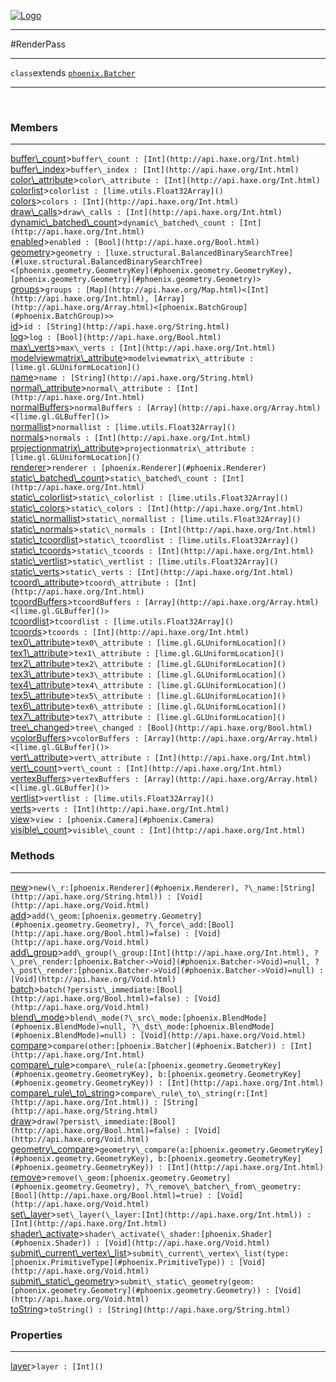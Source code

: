 
[![Logo](../../images/logo.png)](../../api/index.html)

---



#RenderPass



---

`class`extends <code><span>[phoenix.Batcher]()</span></code>
<span class="meta">

</span>


---

&nbsp;
&nbsp;

<h3>Members</h3> <hr/><span class="member apipage">
            <a name="buffer_count"><a class="lift" href="#buffer_count">buffer\_count</a></a><a title="inherited from phoenix.Batcher" class="tooltip inherited">&gt;</a><code class="signature apipage">buffer\_count : [Int](http://api.haxe.org/Int.html)</code><br/></span>
        <span class="small_desc_flat"></span><span class="member apipage">
            <a name="buffer_index"><a class="lift" href="#buffer_index">buffer\_index</a></a><a title="inherited from phoenix.Batcher" class="tooltip inherited">&gt;</a><code class="signature apipage">buffer\_index : [Int](http://api.haxe.org/Int.html)</code><br/></span>
        <span class="small_desc_flat"></span><span class="member apipage">
            <a name="color_attribute"><a class="lift" href="#color_attribute">color\_attribute</a></a><a title="inherited from phoenix.Batcher" class="tooltip inherited">&gt;</a><code class="signature apipage">color\_attribute : [Int](http://api.haxe.org/Int.html)</code><br/></span>
        <span class="small_desc_flat"></span><span class="member apipage">
            <a name="colorlist"><a class="lift" href="#colorlist">colorlist</a></a><a title="inherited from phoenix.Batcher" class="tooltip inherited">&gt;</a><code class="signature apipage">colorlist : [lime.utils.Float32Array]()</code><br/></span>
        <span class="small_desc_flat"></span><span class="member apipage">
            <a name="colors"><a class="lift" href="#colors">colors</a></a><a title="inherited from phoenix.Batcher" class="tooltip inherited">&gt;</a><code class="signature apipage">colors : [Int](http://api.haxe.org/Int.html)</code><br/></span>
        <span class="small_desc_flat"></span><span class="member apipage">
            <a name="draw_calls"><a class="lift" href="#draw_calls">draw\_calls</a></a><a title="inherited from phoenix.Batcher" class="tooltip inherited">&gt;</a><code class="signature apipage">draw\_calls : [Int](http://api.haxe.org/Int.html)</code><br/></span>
        <span class="small_desc_flat"></span><span class="member apipage">
            <a name="dynamic_batched_count"><a class="lift" href="#dynamic_batched_count">dynamic\_batched\_count</a></a><a title="inherited from phoenix.Batcher" class="tooltip inherited">&gt;</a><code class="signature apipage">dynamic\_batched\_count : [Int](http://api.haxe.org/Int.html)</code><br/></span>
        <span class="small_desc_flat"></span><span class="member apipage">
            <a name="enabled"><a class="lift" href="#enabled">enabled</a></a><a title="inherited from phoenix.Batcher" class="tooltip inherited">&gt;</a><code class="signature apipage">enabled : [Bool](http://api.haxe.org/Bool.html)</code><br/></span>
        <span class="small_desc_flat"></span><span class="member apipage">
            <a name="geometry"><a class="lift" href="#geometry">geometry</a></a><a title="inherited from phoenix.Batcher" class="tooltip inherited">&gt;</a><code class="signature apipage">geometry : [luxe.structural.BalancedBinarySearchTree](#luxe.structural.BalancedBinarySearchTree)&lt;[phoenix.geometry.GeometryKey](#phoenix.geometry.GeometryKey), [phoenix.geometry.Geometry](#phoenix.geometry.Geometry)&gt;</code><br/></span>
        <span class="small_desc_flat"></span><span class="member apipage">
            <a name="groups"><a class="lift" href="#groups">groups</a></a><a title="inherited from phoenix.Batcher" class="tooltip inherited">&gt;</a><code class="signature apipage">groups : [Map](http://api.haxe.org/Map.html)&lt;[Int](http://api.haxe.org/Int.html), [Array](http://api.haxe.org/Array.html)&lt;[phoenix.BatchGroup](#phoenix.BatchGroup)&gt;&gt;</code><br/></span>
        <span class="small_desc_flat"></span><span class="member apipage">
            <a name="id"><a class="lift" href="#id">id</a></a><a title="inherited from phoenix.Batcher" class="tooltip inherited">&gt;</a><code class="signature apipage">id : [String](http://api.haxe.org/String.html)</code><br/></span>
        <span class="small_desc_flat"></span><span class="member apipage">
            <a name="log"><a class="lift" href="#log">log</a></a><a title="inherited from phoenix.Batcher" class="tooltip inherited">&gt;</a><code class="signature apipage">log : [Bool](http://api.haxe.org/Bool.html)</code><br/></span>
        <span class="small_desc_flat"></span><span class="member apipage">
            <a name="max_verts"><a class="lift" href="#max_verts">max\_verts</a></a><a title="inherited from phoenix.Batcher" class="tooltip inherited">&gt;</a><code class="signature apipage">max\_verts : [Int](http://api.haxe.org/Int.html)</code><br/></span>
        <span class="small_desc_flat"></span><span class="member apipage">
            <a name="modelviewmatrix_attribute"><a class="lift" href="#modelviewmatrix_attribute">modelviewmatrix\_attribute</a></a><a title="inherited from phoenix.Batcher" class="tooltip inherited">&gt;</a><code class="signature apipage">modelviewmatrix\_attribute : [lime.gl.GLUniformLocation]()</code><br/></span>
        <span class="small_desc_flat"></span><span class="member apipage">
            <a name="name"><a class="lift" href="#name">name</a></a><a title="inherited from phoenix.Batcher" class="tooltip inherited">&gt;</a><code class="signature apipage">name : [String](http://api.haxe.org/String.html)</code><br/></span>
        <span class="small_desc_flat"></span><span class="member apipage">
            <a name="normal_attribute"><a class="lift" href="#normal_attribute">normal\_attribute</a></a><a title="inherited from phoenix.Batcher" class="tooltip inherited">&gt;</a><code class="signature apipage">normal\_attribute : [Int](http://api.haxe.org/Int.html)</code><br/></span>
        <span class="small_desc_flat"></span><span class="member apipage">
            <a name="normalBuffers"><a class="lift" href="#normalBuffers">normalBuffers</a></a><a title="inherited from phoenix.Batcher" class="tooltip inherited">&gt;</a><code class="signature apipage">normalBuffers : [Array](http://api.haxe.org/Array.html)&lt;[lime.gl.GLBuffer]()&gt;</code><br/></span>
        <span class="small_desc_flat"></span><span class="member apipage">
            <a name="normallist"><a class="lift" href="#normallist">normallist</a></a><a title="inherited from phoenix.Batcher" class="tooltip inherited">&gt;</a><code class="signature apipage">normallist : [lime.utils.Float32Array]()</code><br/></span>
        <span class="small_desc_flat"></span><span class="member apipage">
            <a name="normals"><a class="lift" href="#normals">normals</a></a><a title="inherited from phoenix.Batcher" class="tooltip inherited">&gt;</a><code class="signature apipage">normals : [Int](http://api.haxe.org/Int.html)</code><br/></span>
        <span class="small_desc_flat"></span><span class="member apipage">
            <a name="projectionmatrix_attribute"><a class="lift" href="#projectionmatrix_attribute">projectionmatrix\_attribute</a></a><a title="inherited from phoenix.Batcher" class="tooltip inherited">&gt;</a><code class="signature apipage">projectionmatrix\_attribute : [lime.gl.GLUniformLocation]()</code><br/></span>
        <span class="small_desc_flat"></span><span class="member apipage">
            <a name="renderer"><a class="lift" href="#renderer">renderer</a></a><a title="inherited from phoenix.Batcher" class="tooltip inherited">&gt;</a><code class="signature apipage">renderer : [phoenix.Renderer](#phoenix.Renderer)</code><br/></span>
        <span class="small_desc_flat"></span><span class="member apipage">
            <a name="static_batched_count"><a class="lift" href="#static_batched_count">static\_batched\_count</a></a><a title="inherited from phoenix.Batcher" class="tooltip inherited">&gt;</a><code class="signature apipage">static\_batched\_count : [Int](http://api.haxe.org/Int.html)</code><br/></span>
        <span class="small_desc_flat"></span><span class="member apipage">
            <a name="static_colorlist"><a class="lift" href="#static_colorlist">static\_colorlist</a></a><a title="inherited from phoenix.Batcher" class="tooltip inherited">&gt;</a><code class="signature apipage">static\_colorlist : [lime.utils.Float32Array]()</code><br/></span>
        <span class="small_desc_flat"></span><span class="member apipage">
            <a name="static_colors"><a class="lift" href="#static_colors">static\_colors</a></a><a title="inherited from phoenix.Batcher" class="tooltip inherited">&gt;</a><code class="signature apipage">static\_colors : [Int](http://api.haxe.org/Int.html)</code><br/></span>
        <span class="small_desc_flat"></span><span class="member apipage">
            <a name="static_normallist"><a class="lift" href="#static_normallist">static\_normallist</a></a><a title="inherited from phoenix.Batcher" class="tooltip inherited">&gt;</a><code class="signature apipage">static\_normallist : [lime.utils.Float32Array]()</code><br/></span>
        <span class="small_desc_flat"></span><span class="member apipage">
            <a name="static_normals"><a class="lift" href="#static_normals">static\_normals</a></a><a title="inherited from phoenix.Batcher" class="tooltip inherited">&gt;</a><code class="signature apipage">static\_normals : [Int](http://api.haxe.org/Int.html)</code><br/></span>
        <span class="small_desc_flat"></span><span class="member apipage">
            <a name="static_tcoordlist"><a class="lift" href="#static_tcoordlist">static\_tcoordlist</a></a><a title="inherited from phoenix.Batcher" class="tooltip inherited">&gt;</a><code class="signature apipage">static\_tcoordlist : [lime.utils.Float32Array]()</code><br/></span>
        <span class="small_desc_flat"></span><span class="member apipage">
            <a name="static_tcoords"><a class="lift" href="#static_tcoords">static\_tcoords</a></a><a title="inherited from phoenix.Batcher" class="tooltip inherited">&gt;</a><code class="signature apipage">static\_tcoords : [Int](http://api.haxe.org/Int.html)</code><br/></span>
        <span class="small_desc_flat"></span><span class="member apipage">
            <a name="static_vertlist"><a class="lift" href="#static_vertlist">static\_vertlist</a></a><a title="inherited from phoenix.Batcher" class="tooltip inherited">&gt;</a><code class="signature apipage">static\_vertlist : [lime.utils.Float32Array]()</code><br/></span>
        <span class="small_desc_flat"></span><span class="member apipage">
            <a name="static_verts"><a class="lift" href="#static_verts">static\_verts</a></a><a title="inherited from phoenix.Batcher" class="tooltip inherited">&gt;</a><code class="signature apipage">static\_verts : [Int](http://api.haxe.org/Int.html)</code><br/></span>
        <span class="small_desc_flat"></span><span class="member apipage">
            <a name="tcoord_attribute"><a class="lift" href="#tcoord_attribute">tcoord\_attribute</a></a><a title="inherited from phoenix.Batcher" class="tooltip inherited">&gt;</a><code class="signature apipage">tcoord\_attribute : [Int](http://api.haxe.org/Int.html)</code><br/></span>
        <span class="small_desc_flat"></span><span class="member apipage">
            <a name="tcoordBuffers"><a class="lift" href="#tcoordBuffers">tcoordBuffers</a></a><a title="inherited from phoenix.Batcher" class="tooltip inherited">&gt;</a><code class="signature apipage">tcoordBuffers : [Array](http://api.haxe.org/Array.html)&lt;[lime.gl.GLBuffer]()&gt;</code><br/></span>
        <span class="small_desc_flat"></span><span class="member apipage">
            <a name="tcoordlist"><a class="lift" href="#tcoordlist">tcoordlist</a></a><a title="inherited from phoenix.Batcher" class="tooltip inherited">&gt;</a><code class="signature apipage">tcoordlist : [lime.utils.Float32Array]()</code><br/></span>
        <span class="small_desc_flat"></span><span class="member apipage">
            <a name="tcoords"><a class="lift" href="#tcoords">tcoords</a></a><a title="inherited from phoenix.Batcher" class="tooltip inherited">&gt;</a><code class="signature apipage">tcoords : [Int](http://api.haxe.org/Int.html)</code><br/></span>
        <span class="small_desc_flat"></span><span class="member apipage">
            <a name="tex0_attribute"><a class="lift" href="#tex0_attribute">tex0\_attribute</a></a><a title="inherited from phoenix.Batcher" class="tooltip inherited">&gt;</a><code class="signature apipage">tex0\_attribute : [lime.gl.GLUniformLocation]()</code><br/></span>
        <span class="small_desc_flat"></span><span class="member apipage">
            <a name="tex1_attribute"><a class="lift" href="#tex1_attribute">tex1\_attribute</a></a><a title="inherited from phoenix.Batcher" class="tooltip inherited">&gt;</a><code class="signature apipage">tex1\_attribute : [lime.gl.GLUniformLocation]()</code><br/></span>
        <span class="small_desc_flat"></span><span class="member apipage">
            <a name="tex2_attribute"><a class="lift" href="#tex2_attribute">tex2\_attribute</a></a><a title="inherited from phoenix.Batcher" class="tooltip inherited">&gt;</a><code class="signature apipage">tex2\_attribute : [lime.gl.GLUniformLocation]()</code><br/></span>
        <span class="small_desc_flat"></span><span class="member apipage">
            <a name="tex3_attribute"><a class="lift" href="#tex3_attribute">tex3\_attribute</a></a><a title="inherited from phoenix.Batcher" class="tooltip inherited">&gt;</a><code class="signature apipage">tex3\_attribute : [lime.gl.GLUniformLocation]()</code><br/></span>
        <span class="small_desc_flat"></span><span class="member apipage">
            <a name="tex4_attribute"><a class="lift" href="#tex4_attribute">tex4\_attribute</a></a><a title="inherited from phoenix.Batcher" class="tooltip inherited">&gt;</a><code class="signature apipage">tex4\_attribute : [lime.gl.GLUniformLocation]()</code><br/></span>
        <span class="small_desc_flat"></span><span class="member apipage">
            <a name="tex5_attribute"><a class="lift" href="#tex5_attribute">tex5\_attribute</a></a><a title="inherited from phoenix.Batcher" class="tooltip inherited">&gt;</a><code class="signature apipage">tex5\_attribute : [lime.gl.GLUniformLocation]()</code><br/></span>
        <span class="small_desc_flat"></span><span class="member apipage">
            <a name="tex6_attribute"><a class="lift" href="#tex6_attribute">tex6\_attribute</a></a><a title="inherited from phoenix.Batcher" class="tooltip inherited">&gt;</a><code class="signature apipage">tex6\_attribute : [lime.gl.GLUniformLocation]()</code><br/></span>
        <span class="small_desc_flat"></span><span class="member apipage">
            <a name="tex7_attribute"><a class="lift" href="#tex7_attribute">tex7\_attribute</a></a><a title="inherited from phoenix.Batcher" class="tooltip inherited">&gt;</a><code class="signature apipage">tex7\_attribute : [lime.gl.GLUniformLocation]()</code><br/></span>
        <span class="small_desc_flat"></span><span class="member apipage">
            <a name="tree_changed"><a class="lift" href="#tree_changed">tree\_changed</a></a><a title="inherited from phoenix.Batcher" class="tooltip inherited">&gt;</a><code class="signature apipage">tree\_changed : [Bool](http://api.haxe.org/Bool.html)</code><br/></span>
        <span class="small_desc_flat"></span><span class="member apipage">
            <a name="vcolorBuffers"><a class="lift" href="#vcolorBuffers">vcolorBuffers</a></a><a title="inherited from phoenix.Batcher" class="tooltip inherited">&gt;</a><code class="signature apipage">vcolorBuffers : [Array](http://api.haxe.org/Array.html)&lt;[lime.gl.GLBuffer]()&gt;</code><br/></span>
        <span class="small_desc_flat"></span><span class="member apipage">
            <a name="vert_attribute"><a class="lift" href="#vert_attribute">vert\_attribute</a></a><a title="inherited from phoenix.Batcher" class="tooltip inherited">&gt;</a><code class="signature apipage">vert\_attribute : [Int](http://api.haxe.org/Int.html)</code><br/></span>
        <span class="small_desc_flat"></span><span class="member apipage">
            <a name="vert_count"><a class="lift" href="#vert_count">vert\_count</a></a><a title="inherited from phoenix.Batcher" class="tooltip inherited">&gt;</a><code class="signature apipage">vert\_count : [Int](http://api.haxe.org/Int.html)</code><br/></span>
        <span class="small_desc_flat"></span><span class="member apipage">
            <a name="vertexBuffers"><a class="lift" href="#vertexBuffers">vertexBuffers</a></a><a title="inherited from phoenix.Batcher" class="tooltip inherited">&gt;</a><code class="signature apipage">vertexBuffers : [Array](http://api.haxe.org/Array.html)&lt;[lime.gl.GLBuffer]()&gt;</code><br/></span>
        <span class="small_desc_flat"></span><span class="member apipage">
            <a name="vertlist"><a class="lift" href="#vertlist">vertlist</a></a><a title="inherited from phoenix.Batcher" class="tooltip inherited">&gt;</a><code class="signature apipage">vertlist : [lime.utils.Float32Array]()</code><br/></span>
        <span class="small_desc_flat"></span><span class="member apipage">
            <a name="verts"><a class="lift" href="#verts">verts</a></a><a title="inherited from phoenix.Batcher" class="tooltip inherited">&gt;</a><code class="signature apipage">verts : [Int](http://api.haxe.org/Int.html)</code><br/></span>
        <span class="small_desc_flat"></span><span class="member apipage">
            <a name="view"><a class="lift" href="#view">view</a></a><a title="inherited from phoenix.Batcher" class="tooltip inherited">&gt;</a><code class="signature apipage">view : [phoenix.Camera](#phoenix.Camera)</code><br/></span>
        <span class="small_desc_flat"></span><span class="member apipage">
            <a name="visible_count"><a class="lift" href="#visible_count">visible\_count</a></a><a title="inherited from phoenix.Batcher" class="tooltip inherited">&gt;</a><code class="signature apipage">visible\_count : [Int](http://api.haxe.org/Int.html)</code><br/></span>
        <span class="small_desc_flat"></span>

<h3>Methods</h3> <hr/><span class="method apipage">
            <a name="new"><a class="lift" href="#new">new</a></a><a title="inherited from phoenix.Batcher" class="tooltip inherited">&gt;</a><code class="signature apipage">new(\_r:<span>[phoenix.Renderer](#phoenix.Renderer)</span>, ?\_name:<span>[String](http://api.haxe.org/String.html)</span>) : [Void](http://api.haxe.org/Void.html)</code><br/><span class="small_desc_flat"></span>
        </span>
    <span class="method apipage">
            <a name="add"><a class="lift" href="#add">add</a></a><a title="inherited from phoenix.Batcher" class="tooltip inherited">&gt;</a><code class="signature apipage">add(\_geom:<span>[phoenix.geometry.Geometry](#phoenix.geometry.Geometry)</span>, ?\_force\_add:<span>[Bool](http://api.haxe.org/Bool.html)=false</span>) : [Void](http://api.haxe.org/Void.html)</code><br/><span class="small_desc_flat"></span>
        </span>
    <span class="method apipage">
            <a name="add_group"><a class="lift" href="#add_group">add\_group</a></a><a title="inherited from phoenix.Batcher" class="tooltip inherited">&gt;</a><code class="signature apipage">add\_group(\_group:<span>[Int](http://api.haxe.org/Int.html)</span>, ?\_pre\_render:<span>[phoenix.Batcher-&gt;Void](#phoenix.Batcher->Void)=null</span>, ?\_post\_render:<span>[phoenix.Batcher-&gt;Void](#phoenix.Batcher->Void)=null</span>) : [Void](http://api.haxe.org/Void.html)</code><br/><span class="small_desc_flat"></span>
        </span>
    <span class="method apipage">
            <a name="batch"><a class="lift" href="#batch">batch</a></a><a title="inherited from phoenix.Batcher" class="tooltip inherited">&gt;</a><code class="signature apipage">batch(?persist\_immediate:<span>[Bool](http://api.haxe.org/Bool.html)=false</span>) : [Void](http://api.haxe.org/Void.html)</code><br/><span class="small_desc_flat"></span>
        </span>
    <span class="method apipage">
            <a name="blend_mode"><a class="lift" href="#blend_mode">blend\_mode</a></a><a title="inherited from phoenix.Batcher" class="tooltip inherited">&gt;</a><code class="signature apipage">blend\_mode(?\_src\_mode:<span>[phoenix.BlendMode](#phoenix.BlendMode)=null</span>, ?\_dst\_mode:<span>[phoenix.BlendMode](#phoenix.BlendMode)=null</span>) : [Void](http://api.haxe.org/Void.html)</code><br/><span class="small_desc_flat"></span>
        </span>
    <span class="method apipage">
            <a name="compare"><a class="lift" href="#compare">compare</a></a><a title="inherited from phoenix.Batcher" class="tooltip inherited">&gt;</a><code class="signature apipage">compare(other:<span>[phoenix.Batcher](#phoenix.Batcher)</span>) : [Int](http://api.haxe.org/Int.html)</code><br/><span class="small_desc_flat"></span>
        </span>
    <span class="method apipage">
            <a name="compare_rule"><a class="lift" href="#compare_rule">compare\_rule</a></a><a title="inherited from phoenix.Batcher" class="tooltip inherited">&gt;</a><code class="signature apipage">compare\_rule(a:<span>[phoenix.geometry.GeometryKey](#phoenix.geometry.GeometryKey)</span>, b:<span>[phoenix.geometry.GeometryKey](#phoenix.geometry.GeometryKey)</span>) : [Int](http://api.haxe.org/Int.html)</code><br/><span class="small_desc_flat"></span>
        </span>
    <span class="method apipage">
            <a name="compare_rule_to_string"><a class="lift" href="#compare_rule_to_string">compare\_rule\_to\_string</a></a><a title="inherited from phoenix.Batcher" class="tooltip inherited">&gt;</a><code class="signature apipage">compare\_rule\_to\_string(r:<span>[Int](http://api.haxe.org/Int.html)</span>) : [String](http://api.haxe.org/String.html)</code><br/><span class="small_desc_flat"></span>
        </span>
    <span class="method apipage">
            <a name="draw"><a class="lift" href="#draw">draw</a></a><a title="inherited from phoenix.Batcher" class="tooltip inherited">&gt;</a><code class="signature apipage">draw(?persist\_immediate:<span>[Bool](http://api.haxe.org/Bool.html)=false</span>) : [Void](http://api.haxe.org/Void.html)</code><br/><span class="small_desc_flat"></span>
        </span>
    <span class="method apipage">
            <a name="geometry_compare"><a class="lift" href="#geometry_compare">geometry\_compare</a></a><a title="inherited from phoenix.Batcher" class="tooltip inherited">&gt;</a><code class="signature apipage">geometry\_compare(a:<span>[phoenix.geometry.GeometryKey](#phoenix.geometry.GeometryKey)</span>, b:<span>[phoenix.geometry.GeometryKey](#phoenix.geometry.GeometryKey)</span>) : [Int](http://api.haxe.org/Int.html)</code><br/><span class="small_desc_flat"></span>
        </span>
    <span class="method apipage">
            <a name="remove"><a class="lift" href="#remove">remove</a></a><a title="inherited from phoenix.Batcher" class="tooltip inherited">&gt;</a><code class="signature apipage">remove(\_geom:<span>[phoenix.geometry.Geometry](#phoenix.geometry.Geometry)</span>, ?\_remove\_batcher\_from\_geometry:<span>[Bool](http://api.haxe.org/Bool.html)=true</span>) : [Void](http://api.haxe.org/Void.html)</code><br/><span class="small_desc_flat"></span>
        </span>
    <span class="method apipage">
            <a name="set_layer"><a class="lift" href="#set_layer">set\_layer</a></a><a title="inherited from phoenix.Batcher" class="tooltip inherited">&gt;</a><code class="signature apipage">set\_layer(\_layer:<span>[Int](http://api.haxe.org/Int.html)</span>) : [Int](http://api.haxe.org/Int.html)</code><br/><span class="small_desc_flat"></span>
        </span>
    <span class="method apipage">
            <a name="shader_activate"><a class="lift" href="#shader_activate">shader\_activate</a></a><a title="inherited from phoenix.Batcher" class="tooltip inherited">&gt;</a><code class="signature apipage">shader\_activate(\_shader:<span>[phoenix.Shader](#phoenix.Shader)</span>) : [Void](http://api.haxe.org/Void.html)</code><br/><span class="small_desc_flat"></span>
        </span>
    <span class="method apipage">
            <a name="submit_current_vertex_list"><a class="lift" href="#submit_current_vertex_list">submit\_current\_vertex\_list</a></a><a title="inherited from phoenix.Batcher" class="tooltip inherited">&gt;</a><code class="signature apipage">submit\_current\_vertex\_list(type:<span>[phoenix.PrimitiveType](#phoenix.PrimitiveType)</span>) : [Void](http://api.haxe.org/Void.html)</code><br/><span class="small_desc_flat"></span>
        </span>
    <span class="method apipage">
            <a name="submit_static_geometry"><a class="lift" href="#submit_static_geometry">submit\_static\_geometry</a></a><a title="inherited from phoenix.Batcher" class="tooltip inherited">&gt;</a><code class="signature apipage">submit\_static\_geometry(geom:<span>[phoenix.geometry.Geometry](#phoenix.geometry.Geometry)</span>) : [Void](http://api.haxe.org/Void.html)</code><br/><span class="small_desc_flat"></span>
        </span>
    <span class="method apipage">
            <a name="toString"><a class="lift" href="#toString">toString</a></a><a title="inherited from phoenix.Batcher" class="tooltip inherited">&gt;</a><code class="signature apipage">toString() : [String](http://api.haxe.org/String.html)</code><br/><span class="small_desc_flat"></span>
        </span>
    

<h3>Properties</h3> <hr/><span class="property apipage">
            <a name="layer"><a class="lift" href="#layer">layer</a></a><a title="inherited from phoenix.Batcher" class="tooltip inherited">&gt;</a><code class="signature apipage">layer : [Int]()</code><br/><span class="small_desc_flat"></span>
        </span>

&nbsp;
&nbsp;
&nbsp;